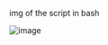 img of the script in bash

![image](https://github.com/user-attachments/assets/75a4c216-0393-483b-8cb2-b3a6962d72ac)

